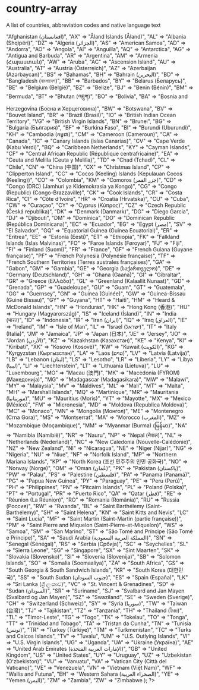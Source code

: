 country-array
=============

A list of countries, abbreviation codes and native language text

<?php $countries = array(

"AF" => "Afghanistan (‫افغانستان‬‎)",

"AX" => "Åland Islands (Åland)",

"AL" => "Albania (Shqipëri)",

"DZ" => "Algeria (‫الجزائر‬‎)",

"AS" => "American Samoa",

"AD" => "Andorra",

"AO" => "Angola",

"AI" => "Anguilla",

"AQ" => "Antarctica",

"AG" => "Antigua and Barbuda",
"AR" => "Argentina",
"AM" => "Armenia (Հայաստան)",
"AW" => "Aruba",
"AC" => "Ascension Island",
"AU" => "Australia",
"AT" => "Austria (Österreich)",
"AZ" => "Azerbaijan (Azərbaycan)",
"BS" => "Bahamas",
"BH" => "Bahrain (‫البحرين‬‎)",
"BD" => "Bangladesh (বাংলাদেশ)",
"BB" => "Barbados",
"BY" => "Belarus (Беларусь)",
"BE" => "Belgium (België)",
"BZ" => "Belize",
"BJ" => "Benin (Bénin)",
"BM" => "Bermuda",
"BT" => "Bhutan (འབྲུག)",
"BO" => "Bolivia",
"BA" => "Bosnia and Herzegovina (Босна и Херцеговина)",
"BW" => "Botswana",
"BV" => "Bouvet Island",
"BR" => "Brazil (Brasil)",
"IO" => "British Indian Ocean Territory",
"VG" => "British Virgin Islands",
"BN" => "Brunei",
"BG" => "Bulgaria (България)",
"BF" => "Burkina Faso",
"BI" => "Burundi (Uburundi)",
"KH" => "Cambodia (កម្ពុជា)",
"CM" => "Cameroon (Cameroun)",
"CA" => "Canada",
"IC" => "Canary Islands (islas Canarias)",
"CV" => "Cape Verde (Kabu Verdi)",
"BQ" => "Caribbean Netherlands",
"KY" => "Cayman Islands",
"CF" => "Central African Republic (République centrafricaine)",
"EA" => "Ceuta and Melilla (Ceuta y Melilla)",
"TD" => "Chad (Tchad)",
"CL" => "Chile",
"CN" => "China (中国)",
"CX" => "Christmas Island",
"CP" => "Clipperton Island",
"CC" => "Cocos (Keeling) Islands (Kepulauan Cocos (Keeling))",
"CO" => "Colombia",
"KM" => "Comoros (‫جزر القمر‬‎)",
"CD" => "Congo (DRC) (Jamhuri ya Kidemokrasia ya Kongo)",
"CG" => "Congo (Republic) (Congo-Brazzaville)",
"CK" => "Cook Islands",
"CR" => "Costa Rica",
"CI" => "Côte d’Ivoire",
"HR" => "Croatia (Hrvatska)",
"CU" => "Cuba",
"CW" => "Curaçao",
"CY" => "Cyprus (Κύπρος)",
"CZ" => "Czech Republic (Česká republika)",
"DK" => "Denmark (Danmark)",
"DG" => "Diego Garcia",
"DJ" => "Djibouti",
"DM" => "Dominica",
"DO" => "Dominican Republic (República Dominicana)",
"EC" => "Ecuador",
"EG" => "Egypt (‫مصر‬‎)",
"SV" => "El Salvador",
"GQ" => "Equatorial Guinea (Guinea Ecuatorial)",
"ER" => "Eritrea",
"EE" => "Estonia (Eesti)",
"ET" => "Ethiopia",
"FK" => "Falkland Islands (Islas Malvinas)",
"FO" => "Faroe Islands (Føroyar)",
"FJ" => "Fiji",
"FI" => "Finland (Suomi)",
"FR" => "France",
"GF" => "French Guiana (Guyane française)",
"PF" => "French Polynesia (Polynésie française)",
"TF" => "French Southern Territories (Terres australes françaises)",
"GA" => "Gabon",
"GM" => "Gambia",
"GE" => "Georgia (საქართველო)",
"DE" => "Germany (Deutschland)",
"GH" => "Ghana (Gaana)",
"GI" => "Gibraltar",
"GR" => "Greece (Ελλάδα)",
"GL" => "Greenland (Kalaallit Nunaat)",
"GD" => "Grenada",
"GP" => "Guadeloupe",
"GU" => "Guam",
"GT" => "Guatemala",
"GG" => "Guernsey",
"GN" => "Guinea (Guinée)",
"GW" => "Guinea-Bissau (Guiné Bissau)",
"GY" => "Guyana",
"HT" => "Haiti",
"HM" => "Heard & McDonald Islands",
"HN" => "Honduras",
"HK" => "Hong Kong (香港)",
"HU" => "Hungary (Magyarország)",
"IS" => "Iceland (Ísland)",
"IN" => "India (भारत)",
"ID" => "Indonesia",
"IR" => "Iran (‫ایران‬‎)",
"IQ" => "Iraq (‫العراق‬‎)",
"IE" => "Ireland",
"IM" => "Isle of Man",
"IL" => "Israel (‫ישראל‬‎)",
"IT" => "Italy (Italia)",
"JM" => "Jamaica",
"JP" => "Japan (日本)",
"JE" => "Jersey",
"JO" => "Jordan (‫الأردن‬‎)",
"KZ" => "Kazakhstan (Казахстан)",
"KE" => "Kenya",
"KI" => "Kiribati",
"XK" => "Kosovo (Kosovë)",
"KW" => "Kuwait (‫الكويت‬‎)",
"KG" => "Kyrgyzstan (Кыргызстан)",
"LA" => "Laos (ລາວ)",
"LV" => "Latvia (Latvija)",
"LB" => "Lebanon (‫لبنان‬‎)",
"LS" => "Lesotho",
"LR" => "Liberia",
"LY" => "Libya (‫ليبيا‬‎)",
"LI" => "Liechtenstein",
"LT" => "Lithuania (Lietuva)",
"LU" => "Luxembourg",
"MO" => "Macau (澳門)",
"MK" => "Macedonia (FYROM) (Македонија)",
"MG" => "Madagascar (Madagasikara)",
"MW" => "Malawi",
"MY" => "Malaysia",
"MV" => "Maldives",
"ML" => "Mali",
"MT" => "Malta",
"MH" => "Marshall Islands",
"MQ" => "Martinique",
"MR" => "Mauritania (‫موريتانيا‬‎)",
"MU" => "Mauritius (Moris)",
"YT" => "Mayotte",
"MX" => "Mexico (México)",
"FM" => "Micronesia",
"MD" => "Moldova (Republica Moldova)",
"MC" => "Monaco",
"MN" => "Mongolia (Монгол)",
"ME" => "Montenegro (Crna Gora)",
"MS" => "Montserrat",
"MA" => "Morocco (‫المغرب‬‎)",
"MZ" => "Mozambique (Moçambique)",
"MM" => "Myanmar (Burma) (မြန်မာ)",
"NA" => "Namibia (Namibië)",
"NR" => "Nauru",
"NP" => "Nepal (नेपाल)",
"NL" => "Netherlands (Nederland)",
"NC" => "New Caledonia (Nouvelle-Calédonie)",
"NZ" => "New Zealand",
"NI" => "Nicaragua",
"NE" => "Niger (Nijar)",
"NG" => "Nigeria",
"NU" => "Niue",
"NF" => "Norfolk Island",
"MP" => "Northern Mariana Islands",
"KP" => "North Korea (조선 민주주의 인민 공화국)",
"NO" => "Norway (Norge)",
"OM" => "Oman (‫عُمان‬‎)",
"PK" => "Pakistan (‫پاکستان‬‎)",
"PW" => "Palau",
"PS" => "Palestine (‫فلسطين‬‎)",
"PA" => "Panama (Panamá)",
"PG" => "Papua New Guinea",
"PY" => "Paraguay",
"PE" => "Peru (Perú)",
"PH" => "Philippines",
"PN" => "Pitcairn Islands",
"PL" => "Poland (Polska)",
"PT" => "Portugal",
"PR" => "Puerto Rico",
"QA" => "Qatar (‫قطر‬‎)",
"RE" => "Réunion (La Réunion)",
"RO" => "Romania (România)",
"RU" => "Russia (Россия)",
"RW" => "Rwanda",
"BL" => "Saint Barthélemy (Saint-Barthélemy)",
"SH" => "Saint Helena",
"KN" => "Saint Kitts and Nevis",
"LC" => "Saint Lucia",
"MF" => "Saint Martin (Saint-Martin (partie française))",
"PM" => "Saint Pierre and Miquelon (Saint-Pierre-et-Miquelon)",
"WS" => "Samoa",
"SM" => "San Marino",
"ST" => "São Tomé and Príncipe (São Tomé e Príncipe)",
"SA" => "Saudi Arabia (‫المملكة العربية السعودية‬‎)",
"SN" => "Senegal (Sénégal)",
"RS" => "Serbia (Србија)",
"SC" => "Seychelles",
"SL" => "Sierra Leone",
"SG" => "Singapore",
"SX" => "Sint Maarten",
"SK" => "Slovakia (Slovensko)",
"SI" => "Slovenia (Slovenija)",
"SB" => "Solomon Islands",
"SO" => "Somalia (Soomaaliya)",
"ZA" => "South Africa",
"GS" => "South Georgia & South Sandwich Islands",
"KR" => "South Korea (대한민국)",
"SS" => "South Sudan (‫جنوب السودان‬‎)",
"ES" => "Spain (España)",
"LK" => "Sri Lanka (ශ්‍රී ලංකාව)",
"VC" => "St. Vincent & Grenadines",
"SD" => "Sudan (‫السودان‬‎)",
"SR" => "Suriname",
"SJ" => "Svalbard and Jan Mayen (Svalbard og Jan Mayen)",
"SZ" => "Swaziland",
"SE" => "Sweden (Sverige)",
"CH" => "Switzerland (Schweiz)",
"SY" => "Syria (‫سوريا‬‎)",
"TW" => "Taiwan (台灣)",
"TJ" => "Tajikistan",
"TZ" => "Tanzania",
"TH" => "Thailand (ไทย)",
"TL" => "Timor-Leste",
"TG" => "Togo",
"TK" => "Tokelau",
"TO" => "Tonga",
"TT" => "Trinidad and Tobago",
"TA" => "Tristan da Cunha",
"TN" => "Tunisia (‫تونس‬‎)",
"TR" => "Turkey (Türkiye)",
"TM" => "Turkmenistan",
"TC" => "Turks and Caicos Islands",
"TV" => "Tuvalu",
"UM" => "U.S. Outlying Islands",
"VI" => "U.S. Virgin Islands",
"UG" => "Uganda",
"UA" => "Ukraine (Україна)",
"AE" => "United Arab Emirates (‫الإمارات العربية المتحدة‬‎)",
"GB" => "United Kingdom",
"US" => "United States",
"UY" => "Uruguay",
"UZ" => "Uzbekistan (Oʻzbekiston)",
"VU" => "Vanuatu",
"VA" => "Vatican City (Città del Vaticano)",
"VE" => "Venezuela",
"VN" => "Vietnam (Việt Nam)",
"WF" => "Wallis and Futuna",
"EH" => "Western Sahara (‫الصحراء الغربية‬‎)",
"YE" => "Yemen (‫اليمن‬‎)",
"ZM" => "Zambia",
"ZW" => "Zimbabwe
); ?>

